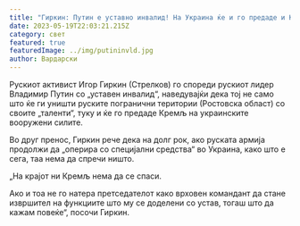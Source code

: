 ```yaml
---
title: "Гиркин: Путин е уставно инвалид! На Украина ќе и го предаде и Кремљ"
date: 2023-05-19T22:03:21.215Z
category: свет
featured: true
featuredImage: ../img/putininvld.jpg
author: Вардарски
---
```

Рускиот активист Игор Гиркин (Стрелков) го спореди рускиот лидер Владимир Путин со „уставен инвалид“, наведувајќи дека тој не само што ќе ги уништи руските погранични територии (Ростовска област) со своите „таленти“, туку и ќе го предаде Кремљ на украинските вооружени силите.

Во друг пренос, Гиркин рече дека на долг рок, ако руската армија продолжи да „оперира со специјални средства“ во Украина, како што е сега, таа нема да спречи ништо.

„На крајот ни Кремљ нема да се спаси.

Ако и тоа не го натера претседателот како врховен командант да стане извршител на функциите што му се доделени со устав, тогаш што да кажам повеќе“, посочи Гиркин.
